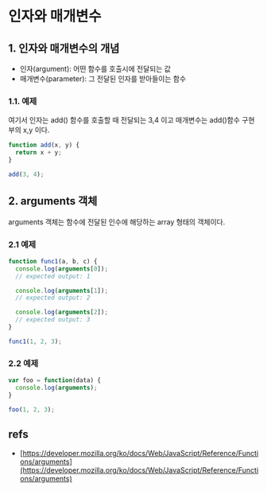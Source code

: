 # 인자와 매개변수

## 1. 인자와 매개변수의 개념

* 인자\(argument\): 어떤 함수를 호출시에 전달되는 값
* 매개변수\(parameter\): 그 전달된 인자를 받아들이는 함수

### 1.1. 예제

여기서 인자는 add\(\) 함수를 호출할 때 전달되는 3,4 이고 매개변수는 add\(\)함수 구현부의 x,y 이다.

```javascript
function add(x, y) {
  return x + y;
}

add(3, 4);
```

## 2. arguments 객체

arguments 객체는 함수에 전달된 인수에 해당하는 array 형태의 객체이다.

### 2.1 예제

```javascript
function func1(a, b, c) {
  console.log(arguments[0]);
  // expected output: 1

  console.log(arguments[1]);
  // expected output: 2

  console.log(arguments[2]);
  // expected output: 3
}

func1(1, 2, 3);
```

### 2.2 예제

```javascript
var foo = function(data) {
  console.log(arguments);
}

foo(1, 2, 3);
```

## refs

* [https://developer.mozilla.org/ko/docs/Web/JavaScript/Reference/Functions/arguments](https://developer.mozilla.org/ko/docs/Web/JavaScript/Reference/Functions/arguments)

